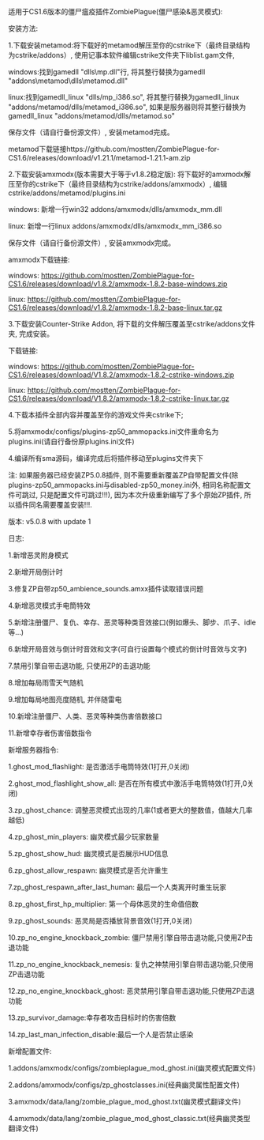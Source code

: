 适用于CS1.6版本的僵尸瘟疫插件ZombiePlague(僵尸感染&恶灵模式):

安装方法:

1.下载安装metamod:将下载好的metamod解压至你的cstrike下（最终目录结构为cstrike/addons）, 使用记事本软件编辑cstrike文件夹下liblist.gam文件, 

windows:找到gamedll "dlls\mp.dll"行, 将其整行替换为gamedll "addons\metamod\dlls\metamod.dll"

linux:找到gamedll_linux "dlls/mp_i386.so", 将其整行替换为gamedll_linux "addons/metamod/dlls/metamod_i386.so", 如果是服务器则将其整行替换为gamedll_linux "addons/metamod/dlls/metamod.so"

保存文件（请自行备份源文件）, 安装metamod完成。

metamod下载链接https://github.com/mostten/ZombiePlague-for-CS1.6/releases/download/v1.21.1/metamod-1.21.1-am.zip

2.下载安装amxmodx(版本需要大于等于v1.8.2稳定版): 将下载好的amxmodx解压至你的cstrike下（最终目录结构为cstrike/addons/amxmodx）, 编辑cstrike/addons/metamod/plugins.ini

windows: 新增一行win32 addons/amxmodx/dlls/amxmodx_mm.dll

linux: 新增一行linux addons/amxmodx/dlls/amxmodx_mm_i386.so

保存文件（请自行备份源文件）, 安装amxmodx完成。

amxmodx下载链接:

windows: https://github.com/mostten/ZombiePlague-for-CS1.6/releases/download/v1.8.2/amxmodx-1.8.2-base-windows.zip

linux: https://github.com/mostten/ZombiePlague-for-CS1.6/releases/download/v1.8.2/amxmodx-1.8.2-base-linux.tar.gz

3.下载安装Counter-Strike Addon, 将下载的文件解压覆盖至cstrike/addons文件夹, 完成安装。

下载链接: 

windows: https://github.com/mostten/ZombiePlague-for-CS1.6/releases/download/V1.8.2/amxmodx-1.8.2-cstrike-windows.zip

linux: https://github.com/mostten/ZombiePlague-for-CS1.6/releases/download/V1.8.2/amxmodx-1.8.2-cstrike-linux.tar.gz

4.下载本插件全部内容并覆盖至你的游戏文件夹cstrike下;

5.将amxmodx/configs/plugins-zp50_ammopacks.ini文件重命名为plugins.ini(请自行备份原plugins.ini文件)

4.编译所有sma源码，编译完成后将插件移动至plugins文件夹下

注: 如果服务器已经安装ZP5.0.8插件, 则不需要重新覆盖ZP自带配置文件(除plugins-zp50_ammopacks.ini与disabled-zp50_money.ini外, 相同名称配置文件可跳过, 只是配置文件可跳过!!!), 因为本次升级重新编写了多个原始ZP插件, 所以插件同名需要覆盖安装!!!.

版本: v5.0.8 with update 1

日志:

1.新增恶灵附身模式

2.新增开局倒计时

3.修复ZP自带zp50_ambience_sounds.amxx插件读取错误问题

4.新增恶灵模式手电筒特效

5.新增注册僵尸、复仇、幸存、恶灵等种类音效接口(例如爆头、脚步、爪子、idle等...)

6.新增开局音效与倒计时音效和文字(可自行设置每个模式的倒计时音效与文字)

7.禁用引擎自带击退功能, 只使用ZP的击退功能

8.增加每局雨雪天气随机

9.增加每局地图亮度随机, 并伴随雷电

10.新增注册僵尸、人类、恶灵等种类伤害倍数接口

11.新增幸存者伤害倍数指令

新增服务器指令:

1.ghost_mod_flashlight: 是否激活手电筒特效(1打开,0关闭)

2.ghost_mod_flashlight_show_all: 是否在所有模式中激活手电筒特效(1打开,0关闭)

3.zp_ghost_chance: 调整恶灵模式出现的几率(1或者更大的整数值，值越大几率越低)

4.zp_ghost_min_players: 幽灵模式最少玩家数量

5.zp_ghost_show_hud: 幽灵模式是否展示HUD信息

6.zp_ghost_allow_respawn: 幽灵模式是否允许重生

7.zp_ghost_respawn_after_last_human: 最后一个人类离开时重生玩家

8.zp_ghost_first_hp_multiplier: 第一个母体恶灵的生命值倍数

9.zp_ghost_sounds: 恶灵局是否播放背景音效(1打开,0关闭)

10.zp_no_engine_knockback_zombie: 僵尸禁用引擎自带击退功能,只使用ZP击退功能

11.zp_no_engine_knockback_nemesis: 复仇之神禁用引擎自带击退功能,只使用ZP击退功能

12.zp_no_engine_knockback_ghost: 恶灵禁用引擎自带击退功能,只使用ZP击退功能

13.zp_survivor_damage:幸存者攻击目标时的伤害倍数

14.zp_last_man_infection_disable:最后一个人是否禁止感染

新增配置文件:

1.addons/amxmodx/configs/zombieplague_mod_ghost.ini(幽灵模式配置文件)

2.addons/amxmodx/configs/zp_ghostclasses.ini(经典幽灵属性配置文件)

3.amxmodx/data/lang/zombie_plague_mod_ghost.txt(幽灵模式翻译文件)

4.amxmodx/data/lang/zombie_plague_mod_ghost_classic.txt(经典幽灵类型翻译文件)
